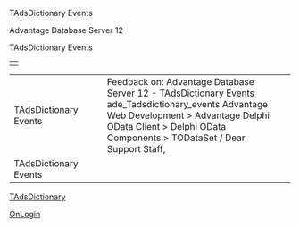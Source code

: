 TAdsDictionary Events




Advantage Database Server 12  

TAdsDictionary Events

|  |
| --- |
|  |

|  |  |  |  |  |
| --- | --- | --- | --- | --- |
| TAdsDictionary Events |  |  | Feedback on: Advantage Database Server 12 - TAdsDictionary Events ade\_Tadsdictionary\_events Advantage Web Development > Advantage Delphi OData Client > Delphi OData Components > TODataSet / Dear Support Staff, |  |
| TAdsDictionary Events |  |  |  |  |

[TAdsDictionary](ade_tadsdictionary.htm)

[OnLogin](ade_onlogin_tadsdictionary.htm)